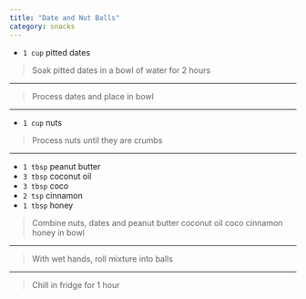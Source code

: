 ```yaml
---
title: "Date and Nut Balls"
category: snacks
---
```



* `1 cup` pitted dates

> Soak pitted dates in a bowl of water for 2 hours

---

> Process dates and place in bowl

---

* `1 cup` nuts

> Process nuts until they are crumbs

---

* `1 tbsp` peanut butter
* `3 tbsp` coconut oil
* `3 tbsp` coco
* `2 tsp` cinnamon
* `1 tbsp` honey

> Combine nuts, dates and peanut butter coconut oil coco cinnamon honey  in bowl

---

> With wet hands, roll mixture into balls

---

> Chill in fridge for 1 hour

